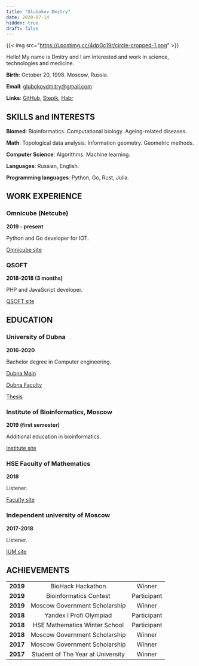```yaml
---
title: "Glubokov Dmitry"
date: 2020-07-14
hidden: true
draft: false
---
```


{{< img src="https://i.postimg.cc/4dpGc19r/circle-cropped-1.png" >}}

Hello! My name is Dmitry and I am interested and work in science, technologies and medicine.

**Birth**: October 20, 1998. Moscow, Russia.

**Email**: glubokovdmitry@gmail.com

**Links**: [GitHub](https://github.com/dmtgk), [Stepik](https://stepik.org/users/38167950), [Habr](https://habr.com/ru/users/lamplampov/posts/)

## SKILLS and INTERESTS

**Biomed**: Bioinformatics. Computational biology. Ageing-related diseases.

**Math**: Topological data analysis. Information geometry. Geometric methods.

**Computer Science**: Algorithms. Machine learning.

**Languages**: Russian, English.

**Programming languages**: Python, Go, Rust, Julia.

## WORK EXPERIENCE

### Omnicube (Netcube)

**2019 - present**

Python and Go developer for IOT.

[Omnicube site](https://www.omnicube.ru/)

### QSOFT

**2018-2018 (3 months)**

PHP and JavaScript developer.

[QSOFT site](https://qsoftus.com/)


## EDUCATION

### University of Dubna

**2016-2020**

Bachelor degree in Computer engineering.

[Dubna Main](https://www.uni-dubna.ru/)

[Dubna Faculty](http://un-fkt.ru/)

[Thesis](https://github.com/dmtgk/bachelor-diploma)

### Institute of Bioinformatics, Moscow

**2019 (first semester)**

Additional education in bioinformatics.

[Institute site](https://bioinf.me/)

### HSE Faculty of Mathematics

**2018**

Listener.

[Faculty site](https://math.hse.ru/en/)

### Independent university of Moscow

**2017-2018**

Listener.

[IUM site](https://ium.mccme.ru/english/index.html)

## ACHIEVEMENTS

|  |  |  |
| :-----------: | :-----------: | :-----------: |
| **2019** | BioHack Hackathon | Winner |
| **2019** | Bioinformatics Contest |Participant |
| **2019** | Moscow Government Scholarship | Winner |
| **2018** | Yandex I Profi Olympiad | Participant |
| **2018** | HSE Mathematics Winter School | Participant |
| **2018** | Moscow Government Scholarship | Winner |
| **2017** | Moscow Government Scholarship | Winner |
| **2017** | Student of The Year at University | Winner |

